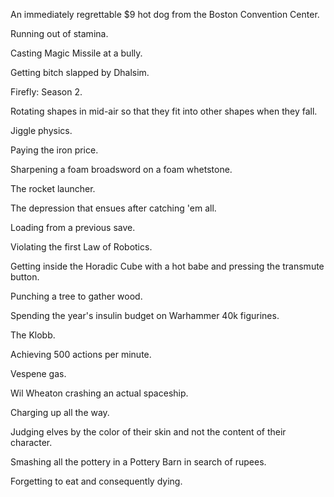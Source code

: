 An immediately regrettable $9 hot dog from the Boston Convention Center.

Running out of stamina.

Casting Magic Missile at a bully.

Getting bitch slapped by Dhalsim.

Firefly: Season 2.

Rotating shapes in mid-air so that they fit into other shapes when they fall.

Jiggle physics.

Paying the iron price.

Sharpening a foam broadsword on a foam whetstone.

The rocket launcher.

The depression that ensues after catching 'em all.

Loading from a previous save.

Violating the first Law of Robotics.

Getting inside the Horadic Cube with a hot babe and pressing the transmute button.

Punching a tree to gather wood.

Spending the year's insulin budget on Warhammer 40k figurines.

The Klobb.

Achieving 500 actions per minute.

Vespene gas.

Wil Wheaton crashing an actual spaceship.

Charging up all the way.

Judging elves by the color of their skin and not the content of their character.

Smashing all the pottery in a Pottery Barn in search of rupees.

Forgetting to eat and consequently dying.
